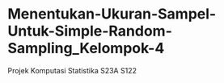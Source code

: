 # Menentukan-Ukuran-Sampel-Untuk-Simple-Random-Sampling_Kelompok-4
Projek Komputasi Statistika S23A S122
